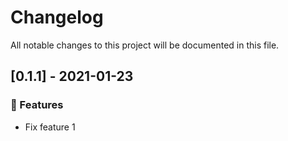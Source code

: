 # Changelog

All notable changes to this project will be documented in this file.

## [0.1.1] - 2021-01-23

### <!-- 0 -->🚀 Features

- Fix feature 1

<!-- generated by git-cliff -->
